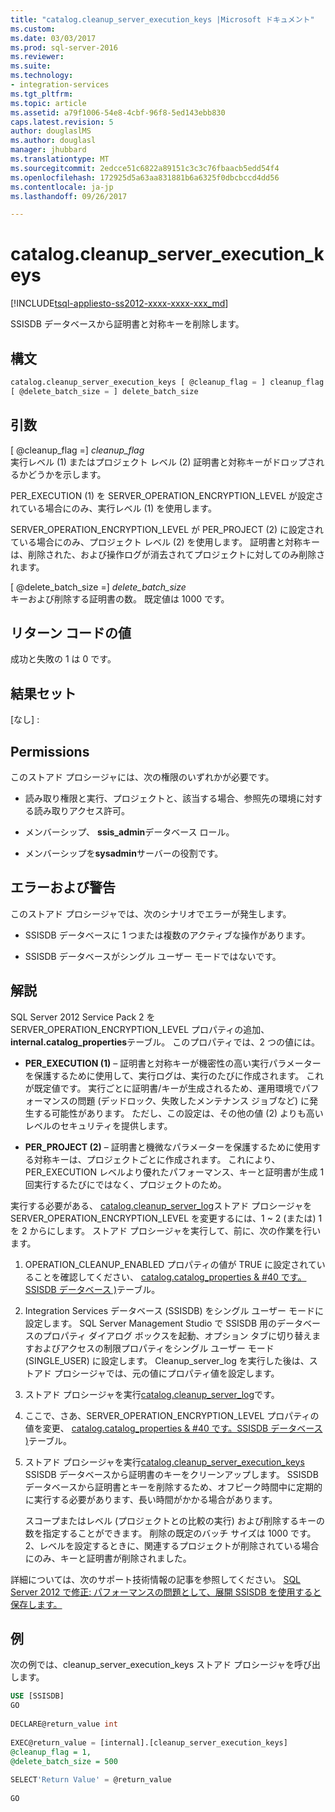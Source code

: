 ```yaml
---
title: "catalog.cleanup_server_execution_keys |Microsoft ドキュメント"
ms.custom: 
ms.date: 03/03/2017
ms.prod: sql-server-2016
ms.reviewer: 
ms.suite: 
ms.technology:
- integration-services
ms.tgt_pltfrm: 
ms.topic: article
ms.assetid: a79f1006-54e8-4cbf-96f8-5ed143ebb830
caps.latest.revision: 5
author: douglaslMS
ms.author: douglasl
manager: jhubbard
ms.translationtype: MT
ms.sourcegitcommit: 2edcce51c6822a89151c3c3c76fbaacb5edd54f4
ms.openlocfilehash: 172925d5a63aa831881b6a6325f0dbcbccd4dd56
ms.contentlocale: ja-jp
ms.lasthandoff: 09/26/2017

---
```

# <a name="catalogcleanupserverexecutionkeys"></a>catalog.cleanup_server_execution_keys
[!INCLUDE[tsql-appliesto-ss2012-xxxx-xxxx-xxx_md](../../includes/tsql-appliesto-ss2012-xxxx-xxxx-xxx-md.md)]

  SSISDB データベースから証明書と対称キーを削除します。  
  
## <a name="syntax"></a>構文  
  
```sql
catalog.cleanup_server_execution_keys [ @cleanup_flag = ] cleanup_flag ,  
[ @delete_batch_size = ] delete_batch_size  
```  
  
## <a name="arguments"></a>引数  
 [ @cleanup_flag =] *cleanup_flag*  
 実行レベル (1) またはプロジェクト レベル (2) 証明書と対称キーがドロップされるかどうかを示します。  
  
 PER_EXECUTION (1) を SERVER_OPERATION_ENCRYPTION_LEVEL が設定されている場合にのみ、実行レベル (1) を使用します。  
  
 SERVER_OPERATION_ENCRYPTION_LEVEL が PER_PROJECT (2) に設定されている場合にのみ、プロジェクト レベル (2) を使用します。 証明書と対称キーは、削除された、および操作ログが消去されてプロジェクトに対してのみ削除されます。  
  
 [ @delete_batch_size =] *delete_batch_size*  
 キーおよび削除する証明書の数。 既定値は 1000 です。  
  
## <a name="return-code-values"></a>リターン コードの値  
 成功と失敗の 1 は 0 です。  
  
## <a name="result-sets"></a>結果セット  
 [なし] :  
  
## <a name="permissions"></a>Permissions  
 このストアド プロシージャには、次の権限のいずれかが必要です。  
  
-   読み取り権限と実行、プロジェクトと、該当する場合、参照先の環境に対する読み取りアクセス許可。  
  
-   メンバーシップ、 **ssis_admin**データベース ロール。  
  
-   メンバーシップを**sysadmin**サーバーの役割です。  
  
## <a name="errors-and-warnings"></a>エラーおよび警告  
 このストアド プロシージャでは、次のシナリオでエラーが発生します。  
  
-   SSISDB データベースに 1 つまたは複数のアクティブな操作があります。  
  
-   SSISDB データベースがシングル ユーザー モードではないです。  
  
## <a name="remarks"></a>解説  
 SQL Server 2012 Service Pack 2 を SERVER_OPERATION_ENCRYPTION_LEVEL プロパティの追加、 **internal.catalog_properties**テーブル。 このプロパティでは、2 つの値には。  
  
-   **PER_EXECUTION (1)** – 証明書と対称キーが機密性の高い実行パラメーターを保護するために使用して、実行ログは、実行のたびに作成されます。 これが既定値です。 実行ごとに証明書/キーが生成されるため、運用環境でパフォーマンスの問題 (デッドロック、失敗したメンテナンス ジョブなど) に発生する可能性があります。 ただし、この設定は、その他の値 (2) よりも高いレベルのセキュリティを提供します。  
  
-   **PER_PROJECT (2)** – 証明書と機微なパラメーターを保護するために使用する対称キーは、プロジェクトごとに作成されます。 これにより、PER_EXECUTION レベルより優れたパフォーマンス、キーと証明書が生成 1 回実行するたびにではなく、プロジェクトのため。  
  
 実行する必要がある、 [catalog.cleanup_server_log](../../integration-services/system-stored-procedures/catalog-cleanup-server-log.md)ストアド プロシージャを SERVER_OPERATION_ENCRYPTION_LEVEL を変更するには、1 ~ 2 (または) 1 を 2 からにします。 ストアド プロシージャを実行して、前に、次の作業を行います。  
  
1.  OPERATION_CLEANUP_ENABLED プロパティの値が TRUE に設定されていることを確認してください、 [catalog.catalog_properties & #40 です。SSISDB データベース &#41;](../../integration-services/system-views/catalog-catalog-properties-ssisdb-database.md)テーブル。  
  
2.  Integration Services データベース (SSISDB) をシングル ユーザー モードに設定します。 SQL Server Management Studio で SSISDB 用のデータベースのプロパティ ダイアログ ボックスを起動、オプション タブに切り替えますおよびアクセスの制限プロパティをシングル ユーザー モード (SINGLE_USER) に設定します。 Cleanup_server_log を実行した後は、ストアド プロシージャでは、元の値にプロパティ値を設定します。  
  
3.  ストアド プロシージャを実行[catalog.cleanup_server_log](../../integration-services/system-stored-procedures/catalog-cleanup-server-log.md)です。  
  
4.  ここで、さあ、SERVER_OPERATION_ENCRYPTION_LEVEL プロパティの値を変更、 [catalog.catalog_properties & #40 です。SSISDB データベース &#41;](../../integration-services/system-views/catalog-catalog-properties-ssisdb-database.md)テーブル。  
  
5.  ストアド プロシージャを実行[catalog.cleanup_server_execution_keys](../../integration-services/system-stored-procedures/catalog-cleanup-server-execution-keys.md) SSISDB データベースから証明書のキーをクリーンアップします。 SSISDB データベースから証明書とキーを削除するため、オフピーク時間中に定期的に実行する必要があります、長い時間がかかる場合があります。  
  
     スコープまたはレベル (プロジェクトとの比較の実行) および削除するキーの数を指定することができます。 削除の既定のバッチ サイズは 1000 です。 2、レベルを設定するときに、関連するプロジェクトが削除されている場合にのみ、キーと証明書が削除されました。  
  
 詳細については、次のサポート技術情報の記事を参照してください。 [SQL Server 2012 で修正: パフォーマンスの問題として、展開 SSISDB を使用すると保存します。](http://support.microsoft.com/kb/2972285)  
  
## <a name="example"></a>例  
 次の例では、cleanup_server_execution_keys ストアド プロシージャを呼び出します。  
  
```sql  
USE [SSISDB]  
GO  
  
DECLARE@return_value int  
  
EXEC@return_value = [internal].[cleanup_server_execution_keys]  
@cleanup_flag = 1,  
@delete_batch_size = 500  
  
SELECT'Return Value' = @return_value  
  
GO  
```  
  
  
